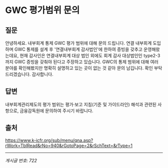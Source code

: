 # GWC 평가범위 문의

## 질문
안녕하세요.
내부회계 통제 GWC 평가 범위에 대해 문의 드립니다.
연결 내부회계 도입하며 GWC 통제를 설계 후 '연결내부회계 감사법인'에 한하여 증빙을 갖추고 운영해왔는데요,
현재 감사인은 연결내부회계 대상 법인 외에도 회계 감사 대상법인인 type2-3까지 GWC 증빙을 갖춰야 된다고 주장하고 있습니다.
GWC의 통제 범위에 대해 여러 분야를 확인해봤지만 명확히 설명하고 있는 곳이 없는 것 같아 문의 남깁니다.
확인 부탁 드리겠습니다.
감사합니다.

## 답변
내부회계관리제도의 평가 범위는 평가·보고 지침(기준 및 가이드라인) 해석과 관련된 사항으로, 금융감독원에 문의하여 주시기 바랍니다.

## 출처
https://www.k-icfr.org/sub/menu/qna.asp?rWork=TblRead&rNo=940&rGotoPage=2&rSchText=&rType=1

---
*게시글 번호: 722*

